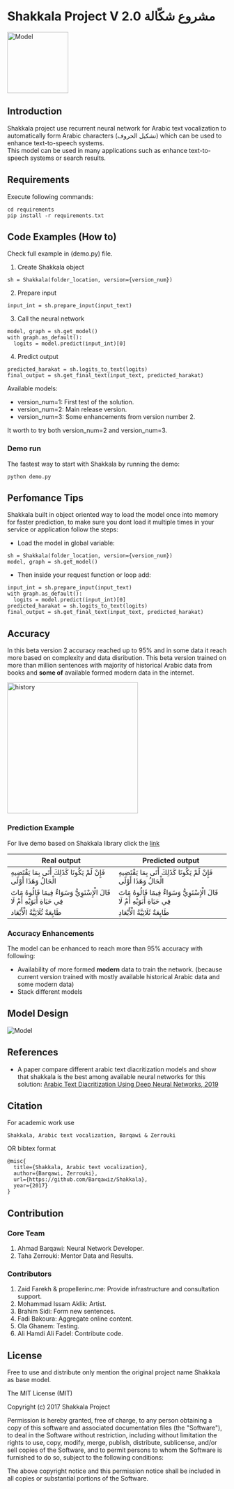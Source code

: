 # Shakkala Project V 2.0 مشروع شكّالة

<img src="images/shakkala.png" alt="Model" height="140" width="140"/>

## Introduction
Shakkala project use recurrent neural network for Arabic text vocalization to automatically form Arabic characters (تشكيل الحروف) which can be used to enhance text-to-speech systems.<br/>
This model can be used in many applications such as enhance text-to-speech systems or search results.

## Requirements
Execute following commands:<br/>
```
cd requirements
pip install -r requirements.txt
```

## Code Examples (How to)
Check full example in (demo.py) file.<br/>

1. Create Shakkala object
```
sh = Shakkala(folder_location, version={version_num})
```
2. Prepare input
```
input_int = sh.prepare_input(input_text)
```
3. Call the neural network
```
model, graph = sh.get_model()
with graph.as_default():
  logits = model.predict(input_int)[0]
```
4. Predict output
```
predicted_harakat = sh.logits_to_text(logits)
final_output = sh.get_final_text(input_text, predicted_harakat)
```
Available models: <br>

- version_num=1: First test of the solution.
- version_num=2: Main release version.
- version_num=3: Some enhancements from version number 2.

It worth to try both version_num=2 and version_num=3.

### Demo run
The fastest way to start with Shakkala by running the demo:
```
python demo.py
```

## Perfomance Tips
Shakkala built in object oriented way to load the model once into memory for faster prediction, to make sure you dont load it multiple times in your service or application follow the steps:
- Load the model in global variable:
```
sh = Shakkala(folder_location, version={version_num})
model, graph = sh.get_model()
```
- Then inside your request function or loop add:
```
input_int = sh.prepare_input(input_text)
with graph.as_default():
  logits = model.predict(input_int)[0]
predicted_harakat = sh.logits_to_text(logits)
final_output = sh.get_final_text(input_text, predicted_harakat)
```

## Accuracy
In this beta version 2 accuracy reached up to 95% and in some data it reach more based on complexity and data disribution.
This beta version trained on more than million sentences with majority of historical Arabic data from books and **some of** available formed modern data in the internet.<br/>

<img src="images/loss_history_v2.png" alt="history" style="height: 300px;"/>

### Prediction Example
For live demo based on Shakkala library click the [link](http://ahmadai.com/shakkala/) <br/>

| Real output | Predicted output |
| ------------- | ---------------- |
| فَإِنْ لَمْ يَكُونَا كَذَلِكَ أَتَى بِمَا يَقْتَضِيهِ الْحَالُ وَهَذَا أَوْلَى  | فَإِنْ لَمْ يَكُونَا كَذَلِكَ أَتَى بِمَا يَقْتَضِيهِ الْحَالُ وَهَذَا أَوْلَى |
| قَالَ الْإِسْنَوِيُّ  وَسَوَاءٌ فِيمَا قَالُوهُ مَاتَ فِي حَيَاةِ أَبَوَيْهِ أَمْ لَا  | قَالَ الْإِسْنَوِيُّ  وَسَوَاءٌ فِيمَا قَالُوهُ مَاتَ فِي حَيَاةِ أَبَوَيْهِ أَمْ لَا  |
| طَابِعَةٌ ثُلَاثِيَّةُ الْأَبْعَاد | طَابِعَةٌ ثَلَاثِيَّةُ الْأَبْعَادِ  |

### Accuracy Enhancements  
The model can be enhanced to reach more than 95% accuracy with following:<br/>
- Availability of more formed **modern**  data to train the network. (because current version trained with mostly available historical Arabic data and some modern data)
- Stack different models

## Model Design
<img src="images/mode_design.png" alt="Model"/>

## References
- A paper compare different arabic text diacritization models and show that shakkala is the best among available neural networks for this solution:
[Arabic Text Diacritization Using Deep Neural Networks, 2019](https://arxiv.org/abs/1905.01965)

## Citation
For academic work use
```
Shakkala, Arabic text vocalization, Barqawi & Zerrouki
```
OR bibtex format
```
@misc{
  title={Shakkala, Arabic text vocalization},
  author={Barqawi, Zerrouki},
  url={https://github.com/Barqawiz/Shakkala},
  year={2017}
}
```

## Contribution
### Core Team
1. Ahmad Barqawi: Neural Network Developer.<br/>
2. Taha Zerrouki: Mentor Data and Results.<br/>
### Contributors
1. Zaid Farekh & propellerinc.me: Provide infrastructure and consultation support.<br/>
2. Mohammad Issam Aklik: Artist.<br/>
3. Brahim Sidi: Form new sentences.<br/>
4. Fadi Bakoura: Aggregate online content.<br/>
5. Ola Ghanem: Testing.<br/>
6. Ali Hamdi Ali Fadel: Contribute code.<br/>

License
-------
Free to use and distribute only mention the original project name Shakkala as base model.<br/>

  The MIT License (MIT)

  Copyright (c) 2017 Shakkala Project

  Permission is hereby granted, free of charge, to any person obtaining a copy
  of this software and associated documentation files (the "Software"), to deal
  in the Software without restriction, including without limitation the rights
  to use, copy, modify, merge, publish, distribute, sublicense, and/or sell
  copies of the Software, and to permit persons to whom the Software is
  furnished to do so, subject to the following conditions:

  The above copyright notice and this permission notice shall be included in all
  copies or substantial portions of the Software.
